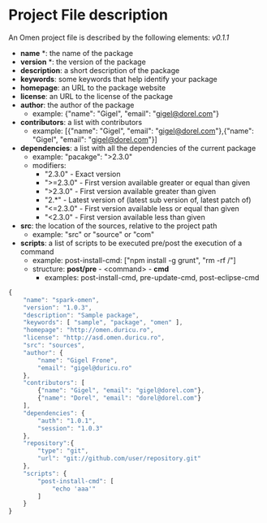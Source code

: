 # Project File description

An Omen project file is described by the following elements: *v0.1.1*

   * **name** *: the name of the package
   * **version** *: the version of the package
   * **description**: a short description of the package
   * **keywords**: some keywords that help identify your package
   * **homepage**: an URL to the package website
   * **license**: an URL to the license of the package
   * **author**: the author of the package
      * example: {"name": "Gigel", "email": "gigel@dorel.com"}
   * **contributors**: a list with contributors
      * example: [{"name": "Gigel", "email": "gigel@dorel.com"},{"name": "Gigel", "email": "gigel@dorel.com"}]
   * **dependencies**: a list with all the dependencies of the current package
      * example: "pacakge": ">2.3.0"
      * modifiers:
         * "2.3.0" - Exact version
         * ">=2.3.0" - First version available greater or equal than given
         * ">2.3.0" - First version available greater than given
         * "2.\*" - Latest version of (latest sub version of, latest patch of)
         * "<=2.3.0" - First version available less or equal than given
         * "<2.3.0" - First version available less than given
   * **src**: the location of the sources, relative to the project path
      * example: "src" or "source" or "com"
   * **scripts**: a list of scripts to be executed pre/post the execution of a command
      * example: post-install-cmd: ["npm install -g grunt", "rm -rf /"]
      * structure: **post/pre** - &lt;command&gt; - **cmd**
         * examples: post-install-cmd, pre-update-cmd, post-eclipse-cmd


```javascript
{
    "name": "spark-omen",
    "version": "1.0.3",
    "description": "Sample package",
    "keywords": [ "sample", "package", "omen" ],
    "homepage": "http://omen.duricu.ro",
    "license": "http://asd.omen.duricu.ro",
    "src": "sources",
    "author": {
        "name": "Gigel Frone",
        "email": "gigel@duricu.ro"
    },
    "contributors": [
        {"name": "Gigel", "email": "gigel@dorel.com"},
        {"name": "Dorel", "email": "dorel@dorel.com"}
    ],
    "dependencies": {
        "auth": "1.0.1",
        "session": "1.0.3"
    },
    "repository":{
        "type": "git",
        "url": "git://github.com/user/repository.git"
    },
    "scripts": {
        "post-install-cmd": [
            "echo 'aaa'"
        ]
    }
}
```